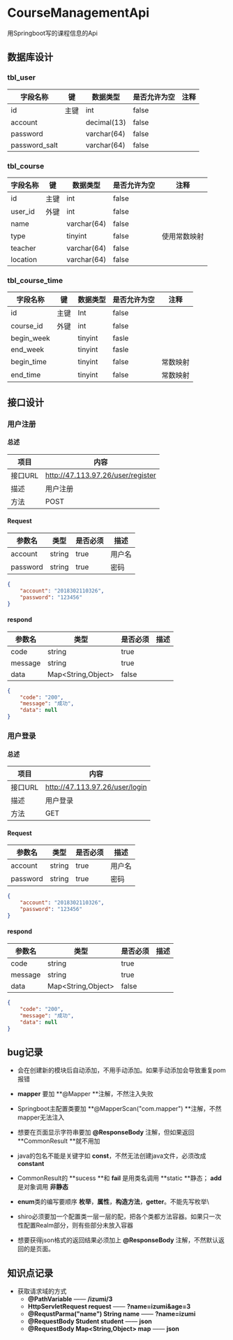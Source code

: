 # CourseManagementApi
用Springboot写的课程信息的Api



## 数据库设计



### tbl_user

| 字段名称      | 键   | 数据类型    | 是否允许为空 | 注释 |
| ------------- | ---- | ----------- | ------------ | ---- |
| id            | 主键 | int         | false        |      |
| account       |      | decimal(13) | false        |      |
| password      |      | varchar(64) | false        |      |
| password_salt |      | varchar(64) | false        |      |



### tbl_course

| 字段名称 | 键   | 数据类型    | 是否允许为空 | 注释         |
| -------- | ---- | ----------- | ------------ | ------------ |
| id       | 主键 | int         | false        |              |
| user_id  | 外键 | int         | false        |              |
| name     |      | varchar(64) | false        |              |
| type     |      | tinyint     | false        | 使用常数映射 |
| teacher  |      | varchar(64) | false        |              |
| location |      | varchar(64) | false        |              |



### tbl_course_time

| 字段名称   | 键   | 数据类型 | 是否允许为空 | 注释     |
| ---------- | ---- | -------- | ------------ | -------- |
| id         | 主键 | Int      | false        |          |
| course_id  | 外键 | int      | false        |          |
| begin_week |      | tinyint  | fasle        |          |
| end_week   |      | tinyint  | fasle        |          |
| begin_time |      | tinyint  | false        | 常数映射 |
| end_time   |      | tinyint  | false        | 常数映射 |



## 接口设计



### 用户注册



#### 总述

| 项目    | 内容                              |
| ------- | --------------------------------- |
| 接口URL | http://47.113.97.26/user/register |
| 描述    | 用户注册                          |
| 方法    | POST                              |



#### Request

| 参数名   | 类型   | 是否必须 | 描述   |
| -------- | ------ | -------- | ------ |
| account  | string | true     | 用户名 |
| password | string | true     | 密码   |

```json
{
    "account": "2018302110326",
    "password": "123456"
}
```



#### respond

| 参数名  | 类型               | 是否必须 | 描述 |
| ------- | ------------------ | -------- | ---- |
| code    | string             | true     |      |
| message | string             | true     |      |
| data    | Map<String,Object> | false    |      |

```json
{
    "code": "200",
    "message": "成功",
    "data": null
}
```

### 用户登录



#### 总述

| 项目    | 内容                           |
| ------- | ------------------------------ |
| 接口URL | http://47.113.97.26/user/login |
| 描述    | 用户登录                       |
| 方法    | GET                            |



#### Request

| 参数名   | 类型   | 是否必须 | 描述   |
| -------- | ------ | -------- | ------ |
| account  | string | true     | 用户名 |
| password | string | true     | 密码   |

```json
{
    "account": "2018302110326",
    "password": "123456"
}
```



#### respond

| 参数名  | 类型               | 是否必须 | 描述 |
| ------- | ------------------ | -------- | ---- |
| code    | string             | true     |      |
| message | string             | true     |      |
| data    | Map<String,Object> | false    |      |

```json
{
    "code": "200",
    "message": "成功",
    "data": null
}
```



## bug记录

* **<modules>** 会在创建新的模块后自动添加，不用手动添加。如果手动添加会导致重复pom报错

* **mapper** 要加 **@Mapper **注解，不然注入失败

* Springboot主配置类要加 **@MapperScan("com.mapper") **注解，不然mapper无法注入

* 想要在页面显示字符串要加 **@ResponseBody** 注解，但如果返回 **CommonResult **就不用加

* java的包名不能是关键字如 **const**，不然无法创建java文件，必须改成 **constant**

* CommonResult的 **sucess **和 **fail** 是用类名调用 **static **静态； **add** 是对象调用 **非静态**

* **enum**类的编写要顺序 **枚举**，**属性**，**构造方法**，**getter**。不能先写枚举\

* shiro必须要加一个配置类一层一层的配，把各个类都方法容器。如果只一次性配置Realm部分，则有些部分未放入容器

* 想要获得json格式的返回结果必须加上 **@ResponseBody** 注解，不然默认返回的是页面。

## 知识点记录

* 获取请求域的方式
  * **@PathVariable** —— **/izumi/3**
  * **HttpServletRequest request** ——  **?name=izumi&age=3**
  * **@RequstParma("name")  String name** —— **?name=izumi**
  * **@RequestBody Student student** —— **json**
  * **@RequestBody Map<String,Object> map** —— **json**